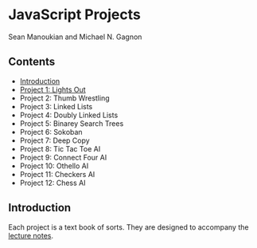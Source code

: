 # JavaScript Projects

Sean Manoukian and Michael N. Gagnon

## Contents

* [Introduction](#intro)
* [Project 1: Lights Out](https://github.com/SeanManoukian/textbookproject1/blob/master/README.md)
* Project 2: Thumb Wrestling
* Project 3: Linked Lists
* Project 4: Doubly Linked Lists
* Project 5: Binarey Search Trees
* Project 6: Sokoban
* Project 7: Deep Copy
* Project 8: Tic Tac Toe AI
* Project 9: Connect Four AI
* Project 10: Othello AI
* Project 11: Checkers AI
* Project 12: Chess AI

## <a name="intro">Introduction</a>

Each project is a text book of sorts. They are designed to accompany the [lecture notes](https://github.com/mikegagnon/js-course). 

